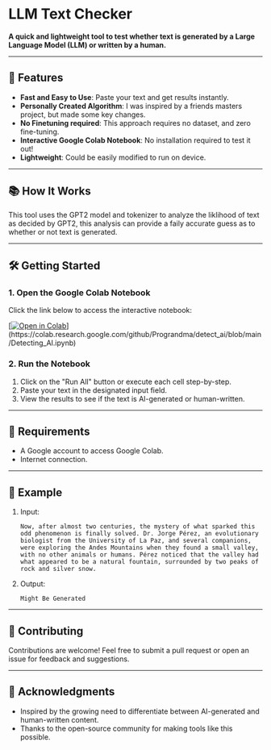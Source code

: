 # LLM Text Checker

**A quick and lightweight tool to test whether text is generated by a Large Language Model (LLM) or written by a human.**

---

## 🚀 Features
- **Fast and Easy to Use**: Paste your text and get results instantly.
- **Personally Created Algorithm**: I was inspired by a friends masters project, but made some key changes.
- **No Finetuning required**: This approach requires no dataset, and zero fine-tuning. 
- **Interactive Google Colab Notebook**: No installation required to test it out!
- **Lightweight**: Could be easily modified to run on device.

---

## 📚 How It Works
This tool uses the GPT2 model and tokenizer to analyze the liklihood of text as decided by GPT2, this analysis can provide a faily accurate guess as to whether or not text is generated.

---

## 🛠️ Getting Started

### 1. Open the Google Colab Notebook
Click the link below to access the interactive notebook:

[[![Open in Colab](https://colab.research.google.com/assets/colab-badge.svg)]([[https://colab.research.google.com/your-notebook-link-here](https://colab.research.google.com/github/Prograndma/detect_ai/blob/main/Detecting_AI.ipynb)](https://colab.research.google.com/github/Prograndma/detect_ai/blob/main/Detecting_AI.ipynb))](https://colab.research.google.com/github/Prograndma/detect_ai/blob/main/Detecting_AI.ipynb)

### 2. Run the Notebook
1. Click on the "Run All" button or execute each cell step-by-step.
2. Paste your text in the designated input field.
3. View the results to see if the text is AI-generated or human-written.

---

## 🔧 Requirements
- A Google account to access Google Colab.
- Internet connection.

---

## 📖 Example
1. Input: 
   ```
   Now, after almost two centuries, the mystery of what sparked this odd phenomenon is finally solved. Dr. Jorge Pérez, an evolutionary biologist from the University of La Paz, and several companions, were exploring the Andes Mountains when they found a small valley, with no other animals or humans. Pérez noticed that the valley had what appeared to be a natural fountain, surrounded by two peaks of rock and silver snow.
   ```
2. Output: 
   ```
   Might Be Generated
   ```

---

## 🤝 Contributing
Contributions are welcome! Feel free to submit a pull request or open an issue for feedback and suggestions.

---

## 🌟 Acknowledgments
- Inspired by the growing need to differentiate between AI-generated and human-written content.
- Thanks to the open-source community for making tools like this possible.
